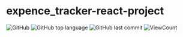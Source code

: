# expence_tracker-react-project

![GitHub](https://img.shields.io/github/license/hegdepavankumar/expence_tracker-react-project?style=flat)
![GitHub top language](https://img.shields.io/github/languages/top/hegdepavankumar/expence_tracker-react-project?style=flat)
![GitHub last commit](https://img.shields.io/github/last-commit/hegdepavankumar/expence_tracker-react-project?style=flat)
![ViewCount](https://views.whatilearened.today/views/github/hegdepavankumar/expence_tracker-react-project.svg?cache=remove)

